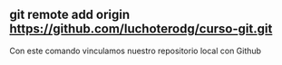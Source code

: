 ## git remote add origin https://github.com/luchoterodg/curso-git.git
Con este comando vinculamos nuestro repositorio local con Github